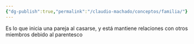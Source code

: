 ```yaml
---
{"dg-publish":true,"permalink":"/claudio-machado/conceptos/familia/"}
---
```


Es lo que inicia una pareja al casarse, y está mantiene relaciones con otros miembros debido al parentesco 